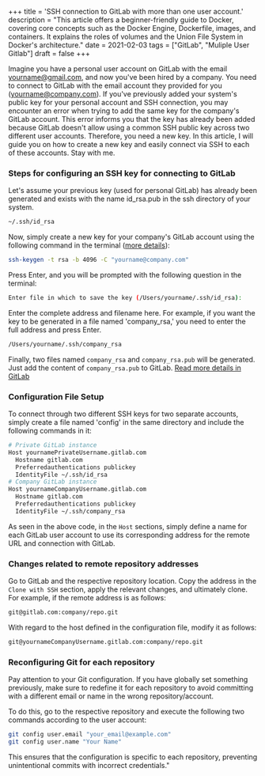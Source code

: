 +++
title = 'SSH connection to GitLab with more than one user account.'
description = "This article offers a beginner-friendly guide to Docker, covering core concepts such as the Docker Engine, Dockerfile, images, and containers. It explains the roles of volumes and the Union File System in Docker's architecture."
date = 2021-02-03
tags = ["GitLab", "Muliple User Gitlab"]
draft = false
+++

Imagine you have a personal user account on GitLab with the email yourname@gmail.com, and now you've been hired by a company. You need to connect to GitLab with the email account they provided for you (yourname@company.com). If you've previously added your system's public key for your personal account and SSH connection, you may encounter an error when trying to add the same key for the company's GitLab account. This error informs you that the key has already been added because GitLab doesn't allow using a common SSH public key across two different user accounts. Therefore, you need a new key. In this article, I will guide you on how to create a new key and easily connect via SSH to each of these accounts. Stay with me.

### Steps for configuring an SSH key for connecting to GitLab
Let's assume your previous key (used for personal GitLab) has already been generated and exists with the name id_rsa.pub in the ssh directory of your system.
```bash
~/.ssh/id_rsa
```
Now, simply create a new key for your company's GitLab account using the following command in the terminal ([more details](https://docs.gitlab.com/ee/ssh/#generate-an-ssh-key-pair)):

```bash
ssh-keygen -t rsa -b 4096 -C "yourname@company.com"
```

Press Enter, and you will be prompted with the following question in the terminal:

```bash
Enter file in which to save the key (/Users/yourname/.ssh/id_rsa):
```

Enter the complete address and filename here. For example, if you want the key to be generated in a file named 'company_rsa,' you need to enter the full address and press Enter.

```bash
/Users/yourname/.ssh/company_rsa
```
Finally, two files named `company_rsa` and `company_rsa.pub` will be generated. Just add the content of `company_rsa.pub` to GitLab. [Read more details in GitLab](https://docs.gitlab.com/ee/ssh/#add-an-ssh-key-to-your-gitlab-account)

### Configuration File Setup

To connect through two different SSH keys for two separate accounts, simply create a file named 'config' in the same directory and include the following commands in it:

```bash
# Private GitLab instance
Host yournamePrivateUsername.gitlab.com
  Hostname gitlab.com
  Preferredauthentications publickey
  IdentityFile ~/.ssh/id_rsa
# Company GitLab instance
Host yournameCompanyUsername.gitlab.com
  Hostname gitlab.com
  Preferredauthentications publickey
  IdentityFile ~/.ssh/company_rsa
```

As seen in the above code, in the `Host` sections, simply define a name for each GitLab user account to use its corresponding address for the remote URL and connection with GitLab.

### Changes related to remote repository addresses

Go to GitLab and the respective repository location. Copy the address in the `Clone with SSH` section, apply the relevant changes, and ultimately clone. For example, if the remote address is as follows:

```bash
git@gitlab.com:company/repo.git
```

With regard to the host defined in the configuration file, modify it as follows:

```bash
git@yournameCompanyUsername.gitlab.com:company/repo.git
```

### Reconfiguring Git for each repository

Pay attention to your Git configuration. If you have globally set something previously, make sure to redefine it for each repository to avoid committing with a different email or name in the wrong repository/account.

To do this, go to the respective repository and execute the following two commands according to the user account:
```bash
git config user.email "your_email@example.com"
git config user.name "Your Name"

```

This ensures that the configuration is specific to each repository, preventing unintentional commits with incorrect credentials."





























